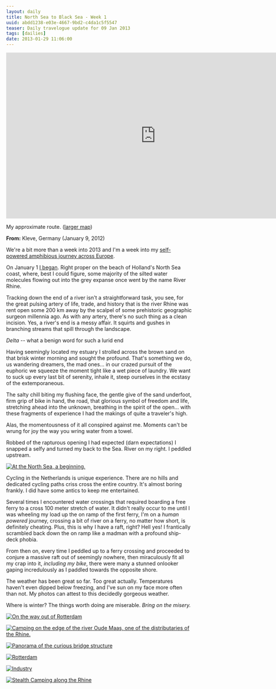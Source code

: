 ```yaml
---
layout: daily
title: North Sea to Black Sea - Week 1
uuid: abdd1238-e03e-4667-9bd2-c4da1c5f5547
teaser: Daily travelogue update for 09 Jan 2013
tags: [dailies]
date: 2013-01-29 11:06:00
---
```


<div class="caption">
<iframe src="http://binaryelysium.com/journey/nl/" style="margin: 0; padding:0; border: none; width: 810px; height: 450px; overflow: hidden;" scrolling="no"></iframe>
<p>My approximate route. (<a href="http://binaryelysium.com/journey/" target="_blank" title="Alantic to Black Sea by Inland Waterways">larger map</a>)</p>
</div>

**From:** Kleve, Germany (January 9, 2012)

We're a bit more than a week into 2013 and I'm a week into my <a href="http://elusivetruth.net/2012/12/31/a-boy-bike-and-boat.html"
title="A Boy, his Bike, and his Boat">self-powered amphibious journey across
Europe</a>.

On January 1 <a
href="http://elusivetruth.net/2013/01/27/power-of-beginnings.html" title="Power
of Beginning">I began</a>. Right proper on the beach of Holland's North Sea
coast, where, best I could figure, some majority of the silted water molecules
flowing out into the grey expanse once went by the name River Rhine.

Tracking down the end of a river isn't a straightforward task, you see, for
the great pulsing artery of life, trade, and history that is the river Rhine
was rent open some 200 km away by the scalpel of some prehistoric geographic
surgeon millennia ago. As with any artery, there's no such thing as a clean
incision. Yes, a river's end is a messy affair. It squirts and gushes in
branching streams that spill through the landscape.

*Delta* -- what a benign word for such a lurid end

Having seemingly located my estuary I strolled across the brown sand on that
brisk winter morning and sought the profound. That's something we do, us
wandering dreamers, the mad ones... in our crazed pursuit of the euphoric we squeeze the
moment tight like a wet piece of laundry. We want to suck up every last bit of
serenity, inhale it, steep ourselves in the ecstasy of the extemporaneous.

The salty chill biting my flushing face, the gentle give of the sand underfoot,
firm grip of bike in hand, the road, that glorious symbol of freedom and life,
stretching ahead into the unknown, breathing in the spirit of the open... with
these fragments of experience I had the makings of quite a traveler's high.

Alas, the momentousness of it all conspired against me. Moments can't be wrung
for joy the way you wring water from a towel.

Robbed of the rapturous opening I had expected (darn expectations) I snapped
a selfy and turned my back to the Sea. River on my right. I peddled upstream.

<div class="caption">
<a href="http://photos.elusivetruth.net/TheNetherlands/Rotterdam-2012/27335003_PST6gn#!i=2338023214&k=SN6vxwt&lb=1&s=A" title="At the North Sea, a beginning."><img src="http://photos.elusivetruth.net/TheNetherlands/Rotterdam-2012/i-SN6vxwt/0/L/IMG_20130102_094442_v3-L.jpg" title="At the North Sea, a beginning." alt="At the North Sea, a beginning."></a>
<p></p>
</div>

Cycling in the Netherlands is unique experience. There are no hills and
dedicated cycling paths criss cross the entire country. It's almost boring frankly.
I did have some antics to keep me entertained.

Several times I encountered water crossings that required boarding a free ferry to
a cross 100 meter stretch of water. It didn't really occur to me until I was
wheeling my load up the on ramp of the first ferry, I'm on a *human powered*
journey, crossing a bit of river on a ferry, no matter how short, is definitely
cheating. Plus, this is why I have a raft, right? Hell yes! I frantically
scrambled back down the on ramp like a madman with a profound ship-deck phobia.

From then on, every time I peddled up to a ferry crossing and proceeded to
conjure a massive raft out of seemingly nowhere, then miraculously fit all my
crap into it, *including my bike*, there were many a stunned onlooker gaping
incredulously as I paddled towards the opposite shore.

The weather has been great so far. Too great actually. Temperatures haven't
even dipped below freezing, and I've sun on my face more often than not.  My
photos can attest to this decidedly gorgeous weather.

Where is winter? The things worth doing are miserable. *Bring on the misery.*

<div class="caption">
 <a href="http://photos.elusivetruth.net/TheNetherlands/Rotterdam-2012/27335003_PST6gn#!i=2308888660&k=r7qbNzc&lb=1&s=A" title="On the way out of Rotterdam"><img src="http://photos.elusivetruth.net/TheNetherlands/Rotterdam-2012/i-r7qbNzc/0/L/IMG_20130101_150057_v1-L.jpg" title="On the way out of Rotterdam" alt="On the way out of Rotterdam"></a>
<p></p>
</div>

<div class="caption">
 <a href="http://photos.elusivetruth.net/TheNetherlands/Rotterdam-2012/27335003_PST6gn#!i=2297812877&k=PQ6bfWQ&lb=1&s=A" title="Camping on the edge of the river Oude Maas, one of the distributaries of the Rhine."><img src="http://photos.elusivetruth.net/TheNetherlands/Rotterdam-2012/i-PQ6bfWQ/0/L/IMG_20121225_124405_v1-L.jpg" title="Camping on the edge of the river Oude Maas, one of the distributaries of the Rhine." alt="Camping on the edge of the river Oude Maas, one of the distributaries of the Rhine."></a>
<p></p>
</div>
 
<div class="caption">
 <a href="http://photos.elusivetruth.net/TheNetherlands/Rotterdam-2012/27335003_PST6gn#!i=2297814697&k=CP6sBs6&lb=1&s=A" title="Panorama of the curious bridge structure"><img src="http://photos.elusivetruth.net/TheNetherlands/Rotterdam-2012/i-CP6sBs6/0/L/PANO_20121229_143048_v1-L.jpg" title="Panorama of the curious bridge structure" alt="Panorama of the curious bridge structure"></a>
<p></p>
</div>
 
<div class="caption">
 <a href="http://photos.elusivetruth.net/TheNetherlands/Rotterdam-2012/27335003_PST6gn#!i=2308888127&k=6W5KWct&lb=1&s=A" title="Rotterdam"><img src="http://photos.elusivetruth.net/TheNetherlands/Rotterdam-2012/i-6W5KWct/0/L/IMG_20130101_143522_v1-L.jpg" title="Rotterdam" alt="Rotterdam"></a>
<p></p>
</div>

<div class="caption">
 <a href="http://photos.elusivetruth.net/TheNetherlands/Rotterdam-2012/27335003_PST6gn#!i=2308888958&k=dm978C3&lb=1&s=A" title="Industry"><img src="http://photos.elusivetruth.net/TheNetherlands/Rotterdam-2012/i-dm978C3/0/L/IMG_20130101_160124_v1-L.jpg" title="Industry" alt="Industry"></a>
<p></p>
</div>
 
<div class="caption">
 <a href="http://photos.elusivetruth.net/TheNetherlands/Rotterdam-2012/27335003_PST6gn#!i=2308890160&k=wBw5qM2&lb=1&s=A" title="Stealth Camping along the Rhine"><img src="http://photos.elusivetruth.net/TheNetherlands/Rotterdam-2012/i-wBw5qM2/0/L/IMG_20130104_084120-L.jpg" title="Stealth Camping along the Rhine" alt="Stealth Camping along the Rhine"></a>
 <p></p>
</div>
 

